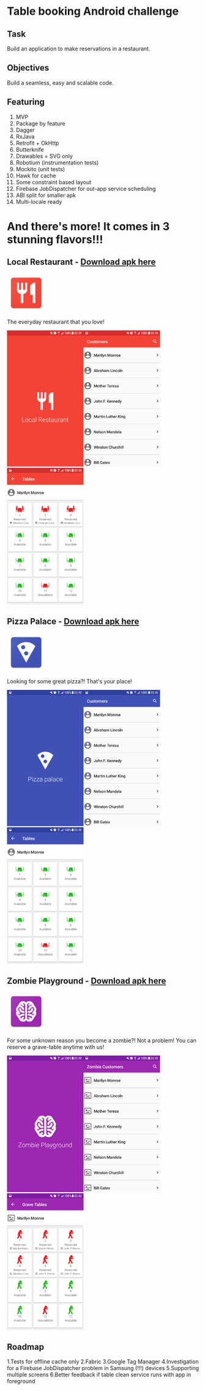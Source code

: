 # Table booking Android challenge
## Task

Build an application to make reservations in a restaurant.

## Objectives

Build a seamless, easy and scalable code.

## Featuring

1. MVP
2. Package by feature
3. Dagger
4. RxJava
5. Retrofit + OkHttp
6. Butterknife
7. Drawables = SVG only
8. Robotium (instrumentation tests)
9. Mockito (unit tests)
10. Hawk for cache
11. Some constraint based layout
12. Firebase JobDispatcher for out-app service scheduling
13. ABI split for smaller apk
14. Multi-locale ready

# And there's more! It comes in 3 stunning flavors!!!

## Local Restaurant - [Download apk here](https://github.com/mariosampaioneto/table-reservation/raw/master/releases/table-reservations-1.1.0-localrestaurant.apk)

<img src="https://github.com/mariosampaioneto/table-reservation/blob/master/screenshots/local_restaurant_icon.png" width="100">

The everyday restaurant that you love!

<img src="https://github.com/mariosampaioneto/table-reservation/blob/master/screenshots/local_restaurant_1.png" width="200"><img src="https://github.com/mariosampaioneto/table-reservation/blob/master/screenshots/local_restaurant_2.png" width="200"><img src="https://github.com/mariosampaioneto/table-reservation/blob/master/screenshots/local_restaurant_3.png" width="200">

## Pizza Palace - [Download apk here](https://github.com/mariosampaioneto/table-reservation/raw/master/releases/table-reservations-1.1.0-pizzapalace.apk)

<img src="https://github.com/mariosampaioneto/table-reservation/blob/master/screenshots/pizza_palace_icon.png" width="100">

Looking for some great pizza?! That's your place!

<img src="https://github.com/mariosampaioneto/table-reservation/blob/master/screenshots/pizza_palace_1.png" width="200"><img src="https://github.com/mariosampaioneto/table-reservation/blob/master/screenshots/pizza_palace_2.png" width="200"><img src="https://github.com/mariosampaioneto/table-reservation/blob/master/screenshots/pizza_palace_3.png" width="200">

## Zombie Playground - [Download apk here](https://github.com/mariosampaioneto/table-reservation/raw/master/releases/table-reservations-1.1.0-zombieplayground.apk)

<img src="https://github.com/mariosampaioneto/table-reservation/blob/master/screenshots/zombie_playground_icon.png" width="100">

For some unknown reason you become a zombie?! Not a problem! You can reserve a grave-table anytime with us!

<img src="https://github.com/mariosampaioneto/table-reservation/blob/master/screenshots/zombie_playground_1.png" width="200"><img src="https://github.com/mariosampaioneto/table-reservation/blob/master/screenshots/zombie_playground_2.png" width="200"><img src="https://github.com/mariosampaioneto/table-reservation/blob/master/screenshots/zombie_playground_3.png" width="200">

## Roadmap

1.Tests for offline cache only
2.Fabric
3.Google Tag Manager
4.Investigation for a Firebase JobDispatcher problem in Samsung (!!!) devices
5.Supporting multiple screens
6.Better feedback if table clean service runs with app in foreground


